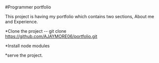 #Programmer portfolio

This project is having my portfolio which contains two sections, About me and Experience.
                  
*Clone the project -- git clone https://github.com/AJAYMORE06/portfolio.git

*Install node modules

*serve the project.
